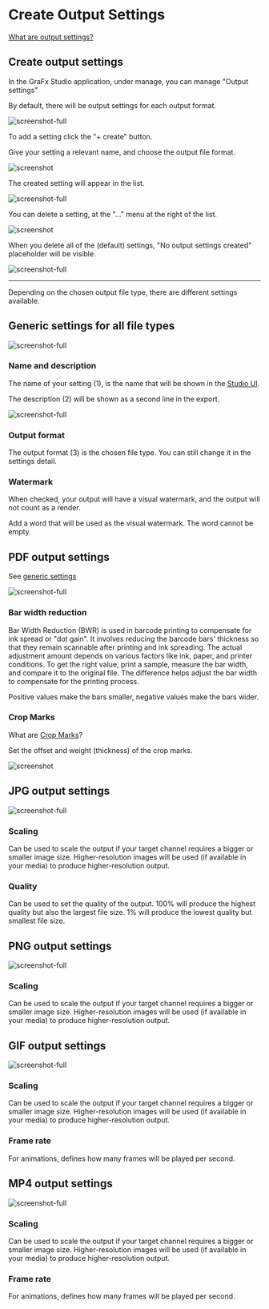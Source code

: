 # Create Output Settings

[What are output settings?](/GraFx-Studio/concepts/output-settings/)

## Create output settings

In the GraFx Studio application, under manage, you can manage "Output settings"

By default, there will be output settings for each output format. 

![screenshot-full](os00.png)

To add a setting click the "+ create" button.

Give your setting a relevant name, and choose the output file format.

![screenshot](os03.png)

The created setting will appear in the list.

![screenshot-full](os04.png)

You can delete a setting, at the "..." menu at the right of the list.

![screenshot](os06.png)

When you delete all of the (default) settings, "No output settings created" placeholder will be visible.

![screenshot-full](os01.png)

---

Depending on the chosen output file type, there are different settings available.

## Generic settings for all file types

![screenshot-full](os14.png)

### Name and description

The name of your setting (1), is the name that will be shown in the [Studio UI](/GraFx-Studio/guides/create-projects/#customize-your-project).

The description (2) will be shown as a second line in the export.

![screenshot-full](os15.png)

### Output format

The output format (3) is the chosen file type. You can still change it in the settings detail.

### Watermark

When checked, your output will have a visual watermark, and the output will not count as a render.

Add a word that will be used as the visual watermark. The word cannot be empty.

## PDF output settings

See [generic settings](#generic-settings-for-all-file-types)

![screenshot-full](os12.png)

### Bar width reduction

Bar Width Reduction (BWR) is used in barcode printing to compensate for ink spread or "dot gain". It involves reducing the barcode bars' thickness so that they remain scannable after printing and ink spreading. The actual adjustment amount depends on various factors like ink, paper, and printer conditions. To get the right value, print a sample, measure the bar width, and compare it to the original file. The difference helps adjust the bar width to compensate for the printing process.

Positive values make the bars smaller, negative values make the bars wider.

### Crop Marks

What are [Crop Marks](/GraFx-Studio/concepts/crop-marks/)?

Set the offset and weight (thickness) of the crop marks.

![screenshot](os16.png)

## JPG output settings

![screenshot-full](os13.png)

### Scaling

Can be used to scale the output if your target channel requires a bigger or smaller image size.
Higher-resolution images will be used (if available in your media) to produce higher-resolution output.

### Quality

Can be used to set the quality of the output. 100% will produce the highest quality but also the largest file size. 1% will produce the lowest quality but smallest file size.

## PNG output settings

![screenshot-full](os09.png)

### Scaling

Can be used to scale the output if your target channel requires a bigger or smaller image size.
Higher-resolution images will be used (if available in your media) to produce higher-resolution output.

## GIF output settings

![screenshot-full](os11.png)

### Scaling

Can be used to scale the output if your target channel requires a bigger or smaller image size.
Higher-resolution images will be used (if available in your media) to produce higher-resolution output.

### Frame rate

For animations, defines how many frames will be played per second.

## MP4 output settings

![screenshot-full](os10.png)

### Scaling

Can be used to scale the output if your target channel requires a bigger or smaller image size.
Higher-resolution images will be used (if available in your media) to produce higher-resolution output.

### Frame rate

For animations, defines how many frames will be played per second.
